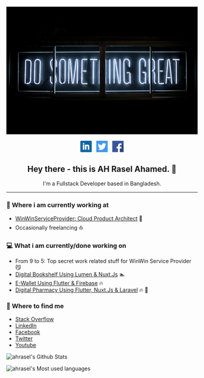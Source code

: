 <img src="/img/header1.jpg?raw=true"></img>

<p align='center'>
<a href="https://www.linkedin.com/in/ahraselahamed/"><img height="30" src="/icons/linkedin.png?raw=true"></a>&nbsp;&nbsp;
<a href="https://twitter.com/ahraselahamed"><img height="30" src="/icons/twitter.png?raw=true"></a>&nbsp;&nbsp;
<a href="https://facebook.com/ahraselahamed"><img height="30" src="/icons/facebook.png?raw=true"></a>

</p>

<h2 align="center">Hey there - this is AH Rasel Ahamed. 👋</h2>
<p align="center">I'm a Fullstack Developer based in Bangladesh.
</p>

---

### 💼 Where i am currently working at

- [WinWinServiceProvider: Cloud Product Architect](http://winwinsp.com/) 💼
- Occasionally freelancing ⛵️

### 💻 What i am currently/done working on

- From 9 to 5: Top secret work related stuff for WinWin Service Provider 😼
- [Digital Bookshelf Using Lumen & Nuxt.Js](#) 🏊
- [E-Wallet Using Flutter & Firebase](#) 🔥
- [Digital Pharmacy Using Flutter, Nuxt.Js & Laravel](#) 🔥 💪

<!-- ### 📖 What i am currently learning
- ...
- ... -->

### 👥 Where to find me

- [Stack Overflow](https://stackoverflow.com/users/6441801/ah-rasel)
- [LinkedIn](https://www.linkedin.com/in/ahraselahamed/)
- [Facebook](https://facebook.com/ahraselahamed)
- [Twitter](https://twitter.com/ahraselahamed)
- [Youtube](https://www.youtube.com/channel/UCGr4nfgogTZXevpx1lwcpjg)

![ahrasel's Github Stats](https://github-readme-stats.vercel.app/api?username=ahrasel&show_icons=true&theme=vue&count_private=true&layout=compact)

![ahrasel's Most used languages](https://github-readme-stats.vercel.app/api/top-langs/?username=ahrasel&count_private=true&layout=compact)
